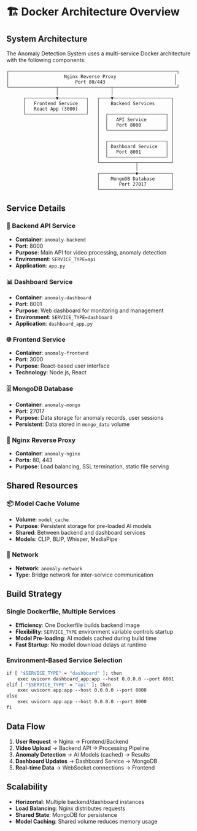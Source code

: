 # 🏗️ Docker Architecture Overview

## System Architecture

The Anomaly Detection System uses a multi-service Docker architecture with the following components:

```
┌─────────────────────────────────────────────────────────────┐
│                    Nginx Reverse Proxy                     │
│                        Port 80/443                         │
└─────────────────┬───────────────────┬───────────────────────┘
                  │                   │
      ┌───────────▼──────────┐   ┌────▼─────────────────────┐
      │   Frontend Service   │   │    Backend Services      │
      │   React App (3000)   │   │                          │
      └──────────────────────┘   │  ┌─────────────────────┐ │
                                 │  │   API Service       │ │
                                 │  │   Port 8000         │ │
                                 │  └─────────────────────┘ │
                                 │                          │
                                 │  ┌─────────────────────┐ │
                                 │  │ Dashboard Service   │ │
                                 │  │   Port 8001         │ │
                                 │  └─────────────────────┘ │
                                 └─────────────┬────────────┘
                                               │
                                 ┌─────────────▼────────────┐
                                 │    MongoDB Database      │
                                 │       Port 27017         │
                                 └──────────────────────────┘
```

## Service Details

### 🔧 Backend API Service
- **Container**: `anomaly-backend`
- **Port**: 8000
- **Purpose**: Main API for video processing, anomaly detection
- **Environment**: `SERVICE_TYPE=api`
- **Application**: `app.py`

### 📊 Dashboard Service  
- **Container**: `anomaly-dashboard`
- **Port**: 8001
- **Purpose**: Web dashboard for monitoring and management
- **Environment**: `SERVICE_TYPE=dashboard`
- **Application**: `dashboard_app.py`

### 🌐 Frontend Service
- **Container**: `anomaly-frontend`
- **Port**: 3000
- **Purpose**: React-based user interface
- **Technology**: Node.js, React

### 🗄️ MongoDB Database
- **Container**: `anomaly-mongo`
- **Port**: 27017
- **Purpose**: Data storage for anomaly records, user sessions
- **Persistent**: Data stored in `mongo_data` volume

### 🔀 Nginx Reverse Proxy
- **Container**: `anomaly-nginx`
- **Ports**: 80, 443
- **Purpose**: Load balancing, SSL termination, static file serving

## Shared Resources

### 📦 Model Cache Volume
- **Volume**: `model_cache`
- **Purpose**: Persistent storage for pre-loaded AI models
- **Shared**: Between backend and dashboard services
- **Models**: CLIP, BLIP, Whisper, MediaPipe

### 🔗 Network
- **Network**: `anomaly-network`
- **Type**: Bridge network for inter-service communication

## Build Strategy

### Single Dockerfile, Multiple Services
- **Efficiency**: One Dockerfile builds backend image
- **Flexibility**: `SERVICE_TYPE` environment variable controls startup
- **Model Pre-loading**: AI models cached during build time
- **Fast Startup**: No model download delays at runtime

### Environment-Based Service Selection
```dockerfile
if [ "$SERVICE_TYPE" = "dashboard" ]; then
    exec uvicorn dashboard_app:app --host 0.0.0.0 --port 8001
elif [ "$SERVICE_TYPE" = "api" ]; then
    exec uvicorn app:app --host 0.0.0.0 --port 8000
else
    exec uvicorn app:app --host 0.0.0.0 --port 8000
fi
```

## Data Flow

1. **User Request** → Nginx → Frontend/Backend
2. **Video Upload** → Backend API → Processing Pipeline
3. **Anomaly Detection** → AI Models (cached) → Results
4. **Dashboard Updates** → Dashboard Service → MongoDB
5. **Real-time Data** → WebSocket connections → Frontend

## Scalability

- **Horizontal**: Multiple backend/dashboard instances
- **Load Balancing**: Nginx distributes requests
- **Shared State**: MongoDB for persistence
- **Model Caching**: Shared volume reduces memory usage
